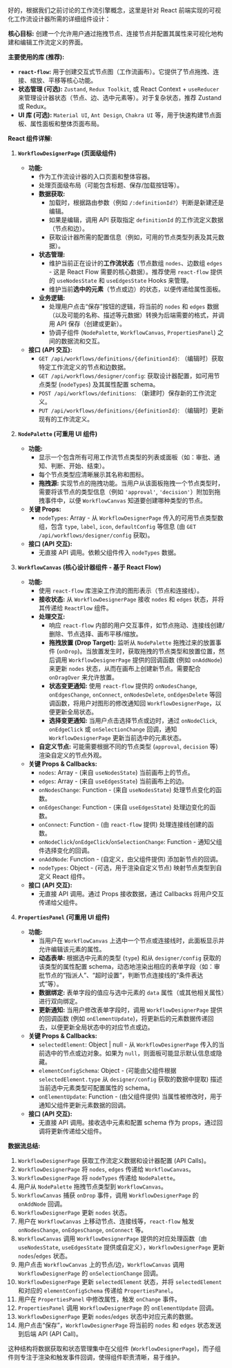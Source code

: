 好的，根据我们之前讨论的工作流引擎概念，这里是针对 React 前端实现的可视化工作流设计器所需的详细组件设计：

**核心目标:** 创建一个允许用户通过拖拽节点、连接节点并配置其属性来可视化地构建和编辑工作流定义的界面。

**主要使用的库 (推荐):**

*   **`react-flow`:** 用于创建交互式节点图（工作流画布）。它提供了节点拖拽、连接、缩放、平移等核心功能。
*   **状态管理 (可选):** `Zustand`, `Redux Toolkit`, 或 React Context + `useReducer` 来管理设计器状态（节点、边、选中元素等）。对于复杂状态，推荐 Zustand 或 Redux。
*   **UI 库 (可选):** `Material UI`, `Ant Design`, `Chakra UI` 等，用于快速构建节点面板、属性面板和整体页面布局。

**React 组件详解:**

1.  **`WorkflowDesignerPage` (页面级组件)**
    *   **功能:**
        *   作为工作流设计器的入口页面和整体容器。
        *   处理页面级布局（可能包含标题、保存/加载按钮等）。
        *   **数据获取:**
            *   加载时，根据路由参数（例如 `/:definitionId?`）判断是新建还是编辑。
            *   如果是编辑，调用 API 获取指定 `definitionId` 的工作流定义数据（节点和边）。
            *   获取设计器所需的配置信息（例如，可用的节点类型列表及其元数据）。
        *   **状态管理:**
            *   维护当前正在设计的**工作流状态**（节点数组 `nodes`、边数组 `edges` - 这是 React Flow 需要的核心数据）。推荐使用 `react-flow` 提供的 `useNodesState` 和 `useEdgesState` Hooks 来管理。
            *   维护当前**选中的元素**（节点或边）的状态，以便传递给属性面板。
        *   **业务逻辑:**
            *   处理用户点击“保存”按钮的逻辑，将当前的 `nodes` 和 `edges` 数据（以及可能的名称、描述等元数据）转换为后端需要的格式，并调用 API 保存（创建或更新）。
            *   协调子组件 (`NodePalette`, `WorkflowCanvas`, `PropertiesPanel`) 之间的数据流和交互。
    *   **接口 (API 交互):**
        *   `GET /api/workflows/definitions/{definitionId}`: （编辑时）获取特定工作流定义的节点和边数据。
        *   `GET /api/workflows/designer/config`: 获取设计器配置，如可用节点类型 (`nodeTypes`) 及其属性配置 schema。
        *   `POST /api/workflows/definitions`: （新建时）保存新的工作流定义。
        *   `PUT /api/workflows/definitions/{definitionId}`: （编辑时）更新现有的工作流定义。

2.  **`NodePalette` (可重用 UI 组件)**
    *   **功能:**
        *   显示一个包含所有可用工作流节点类型的列表或面板（如：审批、通知、判断、开始、结束）。
        *   每个节点类型应清晰展示其名称和图标。
        *   **拖拽源:** 实现节点的拖拽功能。当用户从该面板拖拽一个节点类型时，需要将该节点的类型信息（例如 `'approval'`, `'decision'`）附加到拖拽事件中，以便 `WorkflowCanvas` 知道要创建哪种类型的节点。
    *   **关键 Props:**
        *   `nodeTypes`: Array - 从 `WorkflowDesignerPage` 传入的可用节点类型数组，包含 `type`, `label`, `icon`, `defaultConfig` 等信息 (由 `GET /api/workflows/designer/config` 获取)。
    *   **接口 (API 交互):**
        *   无直接 API 调用。依赖父组件传入 `nodeTypes` 数据。

3.  **`WorkflowCanvas` (核心设计器组件 - 基于 React Flow)**
    *   **功能:**
        *   使用 `react-flow` 库渲染工作流的图形表示（节点和连接线）。
        *   **接收状态:** 从 `WorkflowDesignerPage` 接收 `nodes` 和 `edges` 状态，并将其传递给 `ReactFlow` 组件。
        *   **处理交互:**
            *   响应 `react-flow` 内部的用户交互事件，如节点拖动、连接线创建/删除、节点选择、画布平移/缩放。
            *   **拖拽放置 (Drop Target):** 监听从 `NodePalette` 拖拽过来的放置事件 (`onDrop`)。当放置发生时，获取拖拽的节点类型和放置位置，然后调用 `WorkflowDesignerPage` 提供的回调函数 (例如 `onAddNode`) 来更新 `nodes` 状态，从而在画布上创建新节点。需要配合 `onDragOver` 来允许放置。
            *   **状态变更通知:** 使用 `react-flow` 提供的 `onNodesChange`, `onEdgesChange`, `onConnect`, `onNodesDelete`, `onEdgesDelete` 等回调函数，将用户对图形的修改通知回 `WorkflowDesignerPage`，以便更新全局状态。
            *   **选择变更通知:** 当用户点击选择节点或边时，通过 `onNodeClick`, `onEdgeClick` 或 `onSelectionChange` 回调，通知 `WorkflowDesignerPage` 更新当前选中的元素状态。
        *   **自定义节点:** 可能需要根据不同的节点类型 (`approval`, `decision` 等) 渲染自定义的节点外观。
    *   **关键 Props & Callbacks:**
        *   `nodes`: Array - (来自 `useNodesState`) 当前画布上的节点。
        *   `edges`: Array - (来自 `useEdgesState`) 当前画布上的边。
        *   `onNodesChange`: Function - (来自 `useNodesState`) 处理节点变化的函数。
        *   `onEdgesChange`: Function - (来自 `useEdgesState`) 处理边变化的函数。
        *   `onConnect`: Function - (由 `react-flow` 提供) 处理连接线创建的函数。
        *   `onNodeClick`/`onEdgeClick`/`onSelectionChange`: Function - 通知父组件选择变化的回调。
        *   `onAddNode`: Function - (自定义，由父组件提供) 添加新节点的回调。
        *   `nodeTypes`: Object - (可选，用于渲染自定义节点) 映射节点类型到自定义 React 组件。
    *   **接口 (API 交互):**
        *   无直接 API 调用。通过 Props 接收数据，通过 Callbacks 将用户交互传递给父组件。

4.  **`PropertiesPanel` (可重用 UI 组件)**
    *   **功能:**
        *   当用户在 `WorkflowCanvas` 上选中一个节点或连接线时，此面板显示并允许编辑该元素的属性。
        *   **动态表单:** 根据选中元素的类型 (`type`) 和从 `designer/config` 获取的该类型的属性配置 schema，动态地渲染出相应的表单字段（如：审批节点的“指派人”、“超时设置”，判断节点连接线的“条件表达式”等）。
        *   **数据绑定:** 表单字段的值应与选中元素的 `data` 属性（或其他相关属性）进行双向绑定。
        *   **更新通知:** 当用户修改表单字段时，调用 `WorkflowDesignerPage` 提供的回调函数 (例如 `onElementUpdate`)，将更新后的元素数据传递回去，以便更新全局状态中的对应节点或边。
    *   **关键 Props & Callbacks:**
        *   `selectedElement`: Object | null - 从 `WorkflowDesignerPage` 传入的当前选中的节点或边对象。如果为 `null`，则面板可能显示默认信息或隐藏。
        *   `elementConfigSchema`: Object - (可能由父组件根据 `selectedElement.type` 从 `designer/config` 获取的数据中提取) 描述当前选中元素类型可配置属性的 schema。
        *   `onElementUpdate`: Function - (由父组件提供) 当属性被修改时，用于通知父组件更新元素数据的回调。
    *   **接口 (API 交互):**
        *   无直接 API 调用。接收选中元素和配置 schema 作为 props，通过回调将更新传递给父组件。

**数据流总结:**

1.  `WorkflowDesignerPage` 获取工作流定义数据和设计器配置 (API Calls)。
2.  `WorkflowDesignerPage` 将 `nodes`, `edges` 传递给 `WorkflowCanvas`。
3.  `WorkflowDesignerPage` 将 `nodeTypes` 传递给 `NodePalette`。
4.  用户从 `NodePalette` 拖拽节点类型到 `WorkflowCanvas`。
5.  `WorkflowCanvas` 捕获 `onDrop` 事件，调用 `WorkflowDesignerPage` 的 `onAddNode` 回调。
6.  `WorkflowDesignerPage` 更新 `nodes` 状态。
7.  用户在 `WorkflowCanvas` 上移动节点、连接线等，`react-flow` 触发 `onNodesChange`, `onEdgesChange`, `onConnect` 等。
8.  `WorkflowCanvas` 调用 `WorkflowDesignerPage` 提供的对应处理函数（由 `useNodesState`, `useEdgesState` 提供或自定义），`WorkflowDesignerPage` 更新 `nodes`/`edges` 状态。
9.  用户点击 `WorkflowCanvas` 上的节点/边，`WorkflowCanvas` 调用 `WorkflowDesignerPage` 的 `onSelectionChange` 回调。
10. `WorkflowDesignerPage` 更新 `selectedElement` 状态，并将 `selectedElement` 和对应的 `elementConfigSchema` 传递给 `PropertiesPanel`。
11. 用户在 `PropertiesPanel` 中修改属性，触发 `onChange` 事件。
12. `PropertiesPanel` 调用 `WorkflowDesignerPage` 的 `onElementUpdate` 回调。
13. `WorkflowDesignerPage` 更新 `nodes`/`edges` 状态中对应元素的数据。
14. 用户点击“保存”，`WorkflowDesignerPage` 将当前的 `nodes` 和 `edges` 状态发送到后端 API (API Call)。

这种结构将数据获取和状态管理集中在父组件 (`WorkflowDesignerPage`)，而子组件则专注于渲染和触发事件回调，使得组件职责清晰，易于维护。
